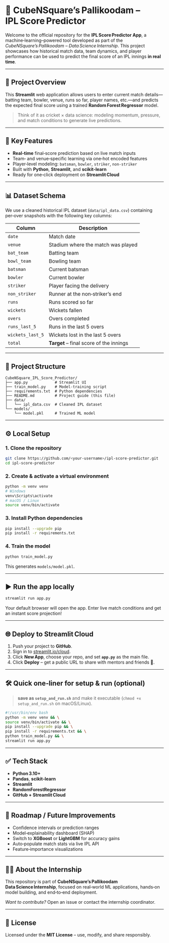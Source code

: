# 🏏 CubeNSquare’s Pallikoodam – IPL Score Predictor

Welcome to the official repository for the **IPL Score Predictor App**, a machine‑learning–powered tool developed as part of the *CubeNSquare’s Pallikoodam – Data Science Internship*. This project showcases how historical match data, team dynamics, and player performance can be used to predict the final score of an IPL innings **in real time**.

---

## 📌 Project Overview

This **Streamlit** web application allows users to enter current match details—batting team, bowler, venue, runs so far, player names, etc.—and predicts the expected final score using a trained **Random Forest Regressor** model.

> Think of it as cricket × data science: modeling momentum, pressure, and match conditions to generate live predictions.

---

## 🧠 Key Features

* **Real‑time** final‑score prediction based on live match inputs
* Team‑ and venue‑specific learning via one‑hot encoded features
* Player‑level modeling: `batsman`, `bowler`, `striker`, `non‑striker`
* Built with **Python**, **Streamlit**, and **scikit‑learn**
* Ready for one‑click deployment on **Streamlit Cloud**

---

## 📊 Dataset Schema

We use a cleaned historical IPL dataset (`data/ipl_data.csv`) containing per‑over snapshots with the following key columns:

| Column           | Description                             |
| ---------------- | --------------------------------------- |
| `date`           | Match date                              |
| `venue`          | Stadium where the match was played      |
| `bat_team`       | Batting team                            |
| `bowl_team`      | Bowling team                            |
| `batsman`        | Current batsman                         |
| `bowler`         | Current bowler                          |
| `striker`        | Player facing the delivery              |
| `non_striker`    | Runner at the non‑striker’s end         |
| `runs`           | Runs scored so far                      |
| `wickets`        | Wickets fallen                          |
| `overs`          | Overs completed                         |
| `runs_last_5`    | Runs in the last 5 overs                |
| `wickets_last_5` | Wickets lost in the last 5 overs        |
| `total`          | **Target** – final score of the innings |

---

## 📁 Project Structure

```text
CubeNSquare_IPL_Score_Predictor/
├── app.py            # Streamlit UI
├── train_model.py    # Model‑training script
├── requirements.txt  # Python dependencies
├── README.md         # Project guide (this file)
├── data/
│   └── ipl_data.csv  # Cleaned IPL dataset
└── models/
    └── model.pkl     # Trained ML model
```

---

## ⚙️ Local Setup

### 1. Clone the repository

```bash
git clone https://github.com/<your‑username>/ipl-score-predictor.git
cd ipl-score-predictor
```

### 2. Create & activate a virtual environment

```bash
python -m venv venv
# Windows
venv\Scripts\activate
# macOS / Linux
source venv/bin/activate
```

### 3. Install Python dependencies

```bash
pip install --upgrade pip
pip install -r requirements.txt
```

### 4. Train the model

```bash
python train_model.py
```

This generates `models/model.pkl`.

---

## ▶️ Run the app locally

```bash
streamlit run app.py
```

Your default browser will open the app. Enter live match conditions and get an instant score projection!

---

## 🌐 Deploy to Streamlit Cloud

1. Push your project to **GitHub**.
2. Sign in to [streamlit.io/cloud](https://streamlit.io/cloud).
3. Click **New App**, choose your repo, and set **`app.py`** as the main file.
4. Click **Deploy** – get a public URL to share with mentors and friends 🎉.

---

## 🛠️ Quick one‑liner for setup & run (optional)

> **save as `setup_and_run.sh`** and make it executable (`chmod +x setup_and_run.sh` on macOS/Linux).

```bash
#!/usr/bin/env bash
python -m venv venv && \
source venv/bin/activate && \
pip install --upgrade pip && \
pip install -r requirements.txt && \
python train_model.py && \
streamlit run app.py
```

---

## ✅ Tech Stack

* **Python 3.10+**
* **Pandas**, **scikit‑learn**
* **Streamlit**
* **RandomForestRegressor**
* **GitHub + Streamlit Cloud**

---

## 🚧 Roadmap / Future Improvements

* Confidence intervals or prediction ranges
* Model‑explainability dashboard (SHAP)
* Switch to **XGBoost** or **LightGBM** for accuracy gains
* Auto‑populate match stats via live IPL API
* Feature‑importance visualizations

---

## 🙋‍♀️ About the Internship

This repository is part of **CubeNSquare’s Pallikoodam Data Science Internship**, focused on real‑world ML applications, hands‑on model building, and end‑to‑end deployment.

*Want to contribute?* Open an issue or contact the internship coordinator.

---

## 📃 License

Licensed under the **MIT License** – use, modify, and share responsibly.
